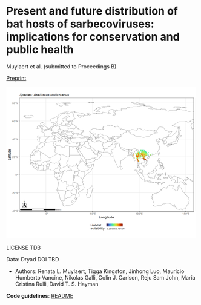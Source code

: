 # Present and future distribution of bat hosts of sarbecoviruses: implications for conservation and public health
Muylaert et al. (submitted to Proceedings B)

[Preprint](https://www.biorxiv.org/content/10.1101/2021.12.09.471691v1)

<img src="https://github.com/renatamuy/dynamic/blob/main/anim_intersected.gif" width="500" height="400" />

LICENSE TDB

Data: Dryad DOI TBD

* Authors: Renata L. Muylaert, Tigga Kingston, Jinhong Luo, Maurício Humberto Vancine, Nikolas Galli, Colin J. Carlson, Reju Sam John, Maria Cristina Rulli, David T. S. Hayman

**Code guidelines**: [README](https://github.com/renatamuy/dynamic/blob/main/distribution_models/README.md)
